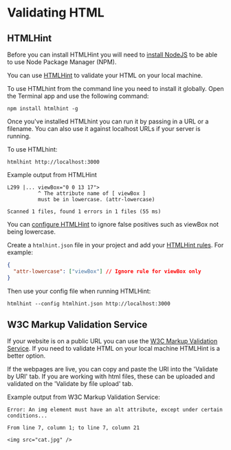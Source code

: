 # Validating HTML
## HTMLHint
Before you can install HTMLHint you will need to [install NodeJS](https://nodejs.org/en/) to be able to use Node Package Manager (NPM).

You can use [HTMLHint](https://htmlhint.com/docs/user-guide/getting-started) to validate your HTML on your local machine.

To use HTMLhint from the command line you need to install it globally. Open the Terminal app and use the following command:

```
npm install htmlhint -g
```

Once you've installed HTMLhint you can run it by passing in a URL or a filename. You can also use it against localhost URLs if your server is running.

To use HTMLhint:
```
htmlhint http://localhost:3000
```

Example output from HTMLHint
```
L299 |... viewBox="0 0 13 17">
          ^ The attribute name of [ viewBox ] 
          must be in lowercase. (attr-lowercase)

Scanned 1 files, found 1 errors in 1 files (55 ms)
```

You can [configure HTMLHint](https://htmlhint.com/docs/user-guide/configuration) to ignore false positives such as viewBox not being lowercase. 

Create a `htmlhint.json` file in your project and add your [HTMLHint rules](https://htmlhint.com/docs/user-guide/list-rules). For example:

```json
{
  "attr-lowercase": ["viewBox"] // Ignore rule for viewBox only
}
```

Then use your config file when running HTMLHint:
```
htmlhint --config htmlhint.json http://localhost:3000
```

## W3C Markup Validation Service
If your website is on a public URL you can use the [W3C Markup Validation Service](https://validator.w3.org/). If you need to validate HTML on your local machine HTMLHint is a better option.

If the webpages are live, you can copy and paste the URI into the 'Validate by URI' tab. If you are working with html files, these can be uploaded and validated on the 'Validate by file upload' tab.

Example output from W3C Markup Validation Service:
```
Error: An img element must have an alt attribute, except under certain conditions...

From line 7, column 1; to line 7, column 21

<img src="cat.jpg" />
```